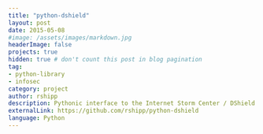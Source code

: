 ```yaml
---
title: "python-dshield"
layout: post
date: 2015-05-08
#image: /assets/images/markdown.jpg
headerImage: false
projects: true
hidden: true # don't count this post in blog pagination
tag:
- python-library
- infosec
category: project
author: rshipp
description: Pythonic interface to the Internet Storm Center / DShield API.
externalLink: https://github.com/rshipp/python-dshield
language: Python
---
```

